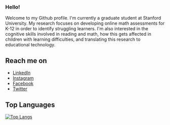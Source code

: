 ### Hello!
Welcome to my Github profile. I'm currently a graduate student at Stanford University. My research focuses on developing online math assessments for K-12 in order to identify struggling learners. I'm also interested in the cognitive skills involved in reading and math, how this gets affected in children with learning difficulties, and translating this research to educational technology.

## Reach me on
- <a href="https://www.linkedin.com/in/kruttika-bhat/">LinkedIn</a>
- <a href="https://www.instagram.com/kruttika_bhat/">Instagram</a> 
- <a href="https://www.facebook.com/profile.php?id=100012346302585">Facebook</a>
- <a href="https://twitter.com/gk_bookie">Twitter</a>

<!--
**kix379/kix379** is a ✨ _special_ ✨ repository because its `README.md` (this file) appears on your GitHub profile.

Here are some ideas to get you started:

- 🔭 I’m currently working on ...
- 🌱 I’m currently learning ...
- 👯 I’m looking to collaborate on ...
- 🤔 I’m looking for help with ...
- 💬 Ask me about ...
- 📫 How to reach me: ...
- 😄 Pronouns: ...
- ⚡ Fun fact: ...
-->

## Top Languages
[![Top Langs](https://github-readme-stats.vercel.app/api/top-langs/?username=KruttikaBhat&layout=compact)](https://github.com/KruttikaBhat/github-readme-stats)

